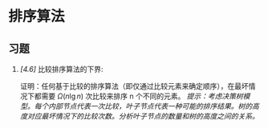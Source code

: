 # 排序算法

## 习题

1. _[4.6]_ 比较排序算法的下界:

   证明：任何基于比较的排序算法（即仅通过比较元素来确定顺序），在最坏情况下都需要 $\Omega(n \lg n)$ 次比较来排序 n 个不同的元素。
   _提示：考虑决策树模型。每个内部节点代表一次比较，叶子节点代表一种可能的排序结果。树的高度对应最坏情况下的比较次数。分析叶子节点的数量和树的高度之间的关系。_
